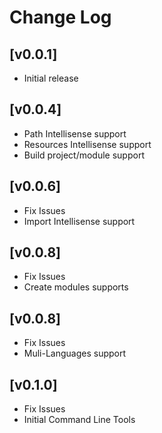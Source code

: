# Change Log

## [v0.0.1]
- Initial release

## [v0.0.4]
- Path Intellisense support
- Resources Intellisense support
- Build project/module support

## [v0.0.6]
- Fix Issues
- Import Intellisense support

## [v0.0.8]
- Fix Issues
- Create modules supports

## [v0.0.8]
- Fix Issues
- Muli-Languages support

## [v0.1.0]
- Fix Issues
- Initial Command Line Tools